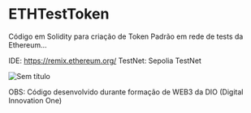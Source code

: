 # ETHTestToken
Código em Solidity para criação de Token Padrão em rede de tests da Ethereum...

IDE: https://remix.ethereum.org/
TestNet: Sepolia TestNet

![Sem título](https://github.com/6uilhermeTeixeira/ETHTestToken/assets/58309213/5ce5c774-8dce-44c9-abc6-15805760677c)

OBS: Código desenvolvido durante formação de WEB3 da DIO (Digital Innovation One)
